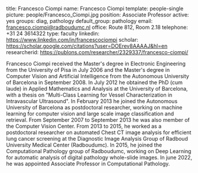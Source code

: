 title: Francesco Ciompi
name: Francesco Ciompi
template: people-single
picture: people/Francesco_Ciompi.jpg
position: Associate Professor
active: yes
groups: diag, pathology
default_group: pathology
email: francesco.ciompi@radboudumc.nl
office: Route 812, Room 2.18
telephone: +31 24 3614322
type: faculty
linkedin: https://www.linkedin.com/in/francescociompi
scholar: https://scholar.google.com/citations?user=DOErev8AAAAJ&hl=en
researcherid: https://publons.com/researcher/2329337/francesco-ciompi/

Francesco Ciompi received the Master's degree in Electronic Engineering from the University of Pisa in July 2006 and the Master's degree in Computer Vision and Artificial Intelligence from the Autonomous University of Barcelona in September 2008. In July 2012 he obtained the PhD (cum laude) in Applied Mathematics and Analysis at the University of Barcelona, with a thesis on "Multi-Class Learning for Vessel Characterization in Intravascular Ultrasound". In February 2013 he joined the Autonomous University of Barcelona as postdoctoral researcher, working on machine learning for computer vision and large scale image classification and retrieval. From September 2007 to September 2013 he was also member of the Computer Vision Center. From 2013 to 2015, he worked as a postdoctoral researcher on automated Chest CT image analysis for efficient lung cancer screening at the Diagnostic Image Analysis Group of Radboud University Medical Center (Radboudumc).
In 2015, he joined the Computational Pathology group of Radboudumc, working on Deep Learning for automatic analysis of digital pathology whole-slide images. In june 2022, he was appointed Associate Professor in Computational Pathology. 
